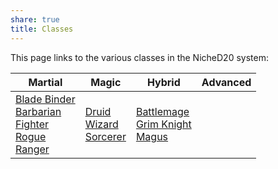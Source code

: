 ```yaml
---
share: true
title: Classes
---
```

This page links to the various classes in the NicheD20 system:

|Martial|Magic|Hybrid|Advanced|
|---|---|---|---|
|[Blade Binder](./Martial/Blade%20Binder/)<br>[Barbarian](./Martial/Barbarian/index.md)<br>[Fighter](./Martial/Fighter/index.md)<br>[Rogue](./Martial/Rogue/index.md)<br>[Ranger](./Martial/Ranger/index.md)|[Druid](./Magic/Druid/index.md)<br>[Wizard](./Magic/Wizard/index.md)<br>[Sorcerer](./Magic/Sorcerer/index.md)|[Battlemage](./Hybrid/Battlemage/index.md)<br>[Grim Knight](../../Grim%20Knight.md)<br>[Magus](../../Magus.md)<br>|<br>